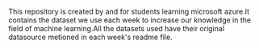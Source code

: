 This repository is created by and for students learning microsoft azure.It contains the dataset we use each week to increase our knowledge in the field of machine learning.All the datasets used have their original datasource metioned in each week's readme file.